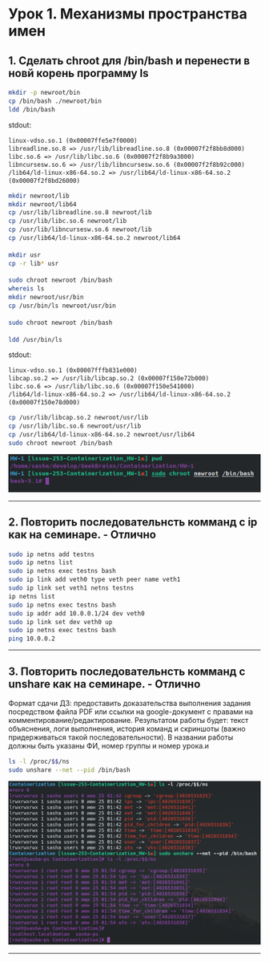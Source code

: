 

# Урок 1. Механизмы пространства имен

## 1. Сделать chroot для /bin/bash и перенести в новй корень программу ls

```sh
mkdir -p newroot/bin
cp /bin/bash ./newroot/bin
ldd /bin/bash
```

stdout:
```
linux-vdso.so.1 (0x00007ffe5e7f0000)
libreadline.so.8 => /usr/lib/libreadline.so.8 (0x00007f2f8bb8d000)
libc.so.6 => /usr/lib/libc.so.6 (0x00007f2f8b9a3000)
libncursesw.so.6 => /usr/lib/libncursesw.so.6 (0x00007f2f8b92c000)
/lib64/ld-linux-x86-64.so.2 => /usr/lib64/ld-linux-x86-64.so.2 (0x00007f2f8bd26000)
```

```sh
mkdir newroot/lib
mkdir newroot/lib64
cp /usr/lib/libreadline.so.8 newroot/lib
cp /usr/lib/libc.so.6 newroot/lib
cp /usr/lib/libncursesw.so.6 newroot/lib
cp /usr/lib64/ld-linux-x86-64.so.2 newroot/lib64

mkdir usr
cp -r lib* usr

sudo chroot newroot /bin/bash
whereis ls
mkdir newroot/usr/bin
cp /usr/bin/ls newroot/usr/bin

sudo chroot newroot /bin/bash

ldd /usr/bin/ls
```
stdout:
```
linux-vdso.so.1 (0x00007fffb831e000)
libcap.so.2 => /usr/lib/libcap.so.2 (0x00007f150e72b000)
libc.so.6 => /usr/lib/libc.so.6 (0x00007f150e541000)
/lib64/ld-linux-x86-64.so.2 => /usr/lib64/ld-linux-x86-64.so.2 (0x00007f150e78d000)
```
```sh
cp /usr/lib/libcap.so.2 newroot/usr/lib
cp /usr/lib/libc.so.6 newroot/usr/lib
cp /usr/lib64/ld-linux-x86-64.so.2 newroot/usr/lib64
sudo chroot newroot /bin/bash
```
![Результат](Screenshot_20230624_223644.png)

---

## 2. Повторить последовательнсть комманд с ip как на семинаре. - Отлично

```sh
sudo ip netns add testns
sudo ip netns list
sudo ip netns exec testns bash
sudo ip link add veth0 type veth peer name veth1
sudo ip link set veth1 netns testns
ip netns list
sudo ip netns exec testns bash
sudo ip addr add 10.0.0.1/24 dev veth0
sudo ip link set dev veth0 up
sudo ip netns exec testns bash
ping 10.0.0.2
```

---

## 3. Повторить последовательнсть комманд с unshare как на семинаре. - Отлично

Формат сдачи ДЗ: предоставить доказательства выполнения задания посредством файла PDF или ссылки на google-документ с правами на комментирование/редактирование.
Результатом работы будет: текст объяснения, логи выполнения, история команд и скриншоты (важно придерживаться такой последовательности).
В названии работы должны быть указаны ФИ, номер группы и номер урока.и

```sh
ls -l /proc/$$/ns
sudo unshare --net --pid /bin/bash
```

![Результат](Screenshot_20230625_015453.png)

---